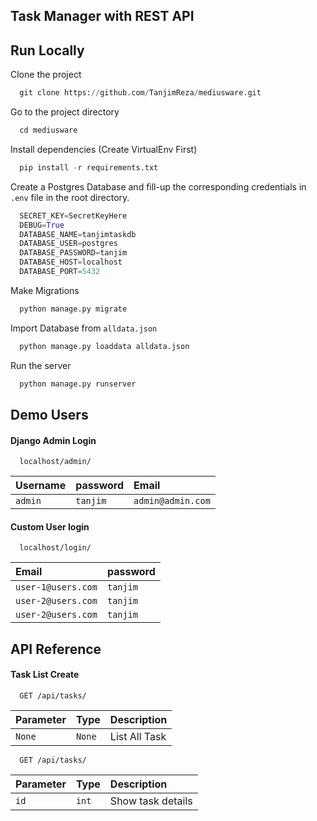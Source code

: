 
## Task Manager with REST API


## Run Locally

Clone the project 

```python
  git clone https://github.com/TanjimReza/mediusware.git
```

Go to the project directory

```python
  cd mediusware
```

Install dependencies (Create VirtualEnv First)

```python
  pip install -r requirements.txt
```

Create a Postgres Database and fill-up the corresponding credentials in `.env` file in the root directory.

```python
  SECRET_KEY=SecretKeyHere
  DEBUG=True
  DATABASE_NAME=tanjimtaskdb
  DATABASE_USER=postgres
  DATABASE_PASSWORD=tanjim
  DATABASE_HOST=localhost
  DATABASE_PORT=5432
```

Make Migrations
```python
  python manage.py migrate
```



Import Database from `alldata.json`
```python
  python manage.py loaddata alldata.json
```

Run the server
```python
  python manage.py runserver
```

## Demo Users

#### Django Admin Login

```http
  localhost/admin/
```

| Username | password     | Email                |
| :-------- | :------- | :------------------------- |
| `admin` | `tanjim` | `admin@admin.com` |


#### Custom User login

```http
  localhost/login/
```

| Email | password     |
| :-------- | :------- |
| `user-1@users.com` | `tanjim` |
| `user-2@users.com` | `tanjim` |
| `user-2@users.com` | `tanjim` |



## API Reference

#### Task List Create

```http
  GET /api/tasks/
```


| Parameter | Type     | Description                |
| :-------- | :------- | :------------------------- |
| `None` | `None` | List All Task |


```http
  GET /api/tasks/
```


| Parameter | Type     | Description                |
| :-------- | :------- | :------------------------- |
| `id` | `int` | Show task details |
